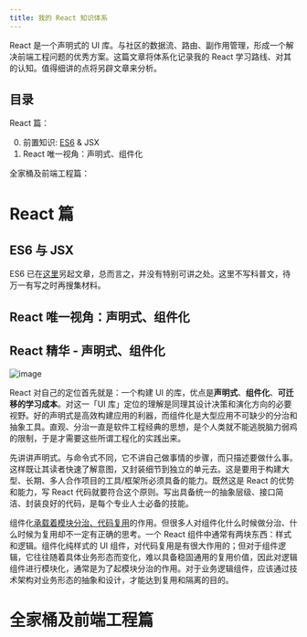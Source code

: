 ```yaml
---
title: 我的 React 知识体系
---
```


React 是一个声明式的 UI 库。与社区的数据流、路由、副作用管理，形成一个解决前端工程问题的优秀方案。这篇文章将体系化记录我的 React 学习路线、对其的认知。值得细讲的点将另辟文章来分析。

## 目录

React 篇：

0.  前置知识: [ES6][] & JSX
1.  React 唯一视角：声明式、组件化

全家桶及前端工程篇：

# React 篇

## ES6 与 JSX

ES6 已在[这里][es6]另起文章，总而言之，并没有特别可讲之处。这里不写科普文，待万一有写之时再搜集材料。

## React 唯一视角：声明式、组件化

## React 精华 - 声明式、组件化

![image](https://user-images.githubusercontent.com/11895199/32177871-55a775d8-bd59-11e7-9ac9-7a2031b024c9.png)

React 对自己的定位首先就是：一个构建 UI 的库，优点是**声明式**、**组件化**、**可迁移的学习成本**。对这一「UI 库」定位的理解是同理其设计决策和演化方向的必要视野。好的声明式是高效构建应用的利器，而组件化是大型应用不可缺少的分治和抽象工具。直观、分治一直是软件工程经典的思想，是个人类就不能逃脱脑力弱鸡的限制，于是才需要这些所谓工程化的实践出来。

先讲讲声明式。与命令式不同，它不讲自己做事情的步骤，而只描述要做什么事。这样既让其读者快速了解意图，又封装细节到独立的单元去。这是要用于构建大型、长期、多人合作项目的工具/框架所必须具备的能力。既然这是 React 的优势和能力，写 React 代码就要符合这个原则。写出具备统一的抽象层级、接口简洁、封装良好的代码，是每个专业人士必备的技能。

组件化[承载着模块分治、代码复用][component-or-layers]的作用。但很多人对组件化什么时候做分治、什么时候为复用却不一定有正确的思考。一个 React 组件中通常有两块东西：样式和逻辑。组件化纯样式的 UI 组件，对代码复用是有很大作用的；但对于组件逻辑，它往往随着具体业务形态而变化，难以具备稳固通用的复用价值，因此对逻辑组件进行模块化，通常是为了起模块分治的作用。对于业务逻辑组件，应该通过技术架构对业务形态的抽象和设计，才能达到复用和隔离的目的。

# 全家桶及前端工程篇

[es6]: https://blog.linesh.tw/#/post/2018-10-25-readings-understand-ecmascript-6
[component-or-layers]: https://github.com/xufei/blog/issues/50
